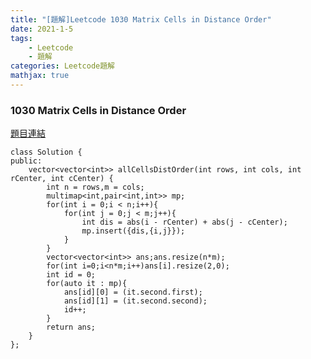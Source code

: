 ```yaml
---
title: "[題解]Leetcode 1030 Matrix Cells in Distance Order"
date: 2021-1-5
tags: 
    - Leetcode
    - 題解
categories: Leetcode題解
mathjax: true
---
```



### 1030 Matrix Cells in Distance Order
<!--more-->
[題目連結](https://leetcode.com/problems/matrix-cells-in-distance-order)

```cpp=
class Solution {
public:
    vector<vector<int>> allCellsDistOrder(int rows, int cols, int rCenter, int cCenter) {
        int n = rows,m = cols;
        multimap<int,pair<int,int>> mp;
        for(int i = 0;i < n;i++){
            for(int j = 0;j < m;j++){
                int dis = abs(i - rCenter) + abs(j - cCenter);
                mp.insert({dis,{i,j}});
            }
        }
        vector<vector<int>> ans;ans.resize(n*m);
        for(int i=0;i<n*m;i++)ans[i].resize(2,0);
        int id = 0;
        for(auto it : mp){
            ans[id][0] = (it.second.first);
            ans[id][1] = (it.second.second);
            id++;
        }
        return ans;
    }
};
```

